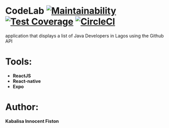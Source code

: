 # CodeLab  [![Maintainability](https://api.codeclimate.com/v1/badges/c47a5a53927ffed68e2a/maintainability)](https://codeclimate.com/github/Kabalisa/CodeLab/maintainability) [![Test Coverage](https://api.codeclimate.com/v1/badges/c47a5a53927ffed68e2a/test_coverage)](https://codeclimate.com/github/Kabalisa/CodeLab/test_coverage) [![CircleCI](https://circleci.com/gh/Kabalisa/CodeLab.svg?style=svg)](https://circleci.com/gh/Kabalisa/CodeLab)
application that displays a list of Java Developers in Lagos using the Github API

 # Tools:
 * **ReactJS**
 * **React-native**
 * **Expo**
 
 # Author:

**Kabalisa Innocent Fiston**
